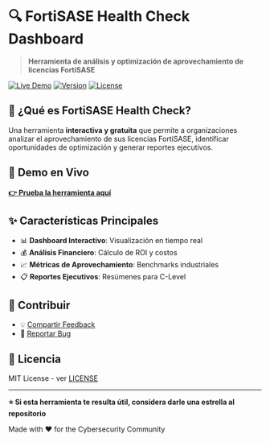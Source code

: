 # 🔍 FortiSASE Health Check Dashboard

> **Herramienta de análisis y optimización de aprovechamiento de licencias FortiSASE**

[![Live Demo](https://img.shields.io/badge/Live%20Demo-GitHub%20Pages-brightgreen)](https://itsmillanessa.github.io/fortisase-healthcheck/)
[![Version](https://img.shields.io/badge/Version-1.0.0--beta-orange)](https://github.com/itsmillanessa/fortisase-healthcheck/releases)
[![License](https://img.shields.io/badge/License-MIT-blue)](LICENSE)

## 🎯 ¿Qué es FortiSASE Health Check?

Una herramienta **interactiva y gratuita** que permite a organizaciones analizar el aprovechamiento de sus licencias FortiSASE, identificar oportunidades de optimización y generar reportes ejecutivos.

## 🚀 Demo en Vivo

**[👉 Prueba la herramienta aquí](https://itsmillanessa.github.io/fortisase-healthcheck/)**

## ✨ Características Principales

- 📊 **Dashboard Interactivo**: Visualización en tiempo real
- 💰 **Análisis Financiero**: Cálculo de ROI y costos
- 📈 **Métricas de Aprovechamiento**: Benchmarks industriales  
- 📋 **Reportes Ejecutivos**: Resúmenes para C-Level

## 🤝 Contribuir

- 💡 [Compartir Feedback](https://github.com/itsmillanessa/fortisase-healthcheck/issues)
- 🐛 [Reportar Bug](https://github.com/itsmillanessa/fortisase-healthcheck/issues)

## 📄 Licencia

MIT License - ver [LICENSE](LICENSE)

---

**⭐ Si esta herramienta te resulta útil, considera darle una estrella al repositorio**

Made with ❤️ for the Cybersecurity Community
